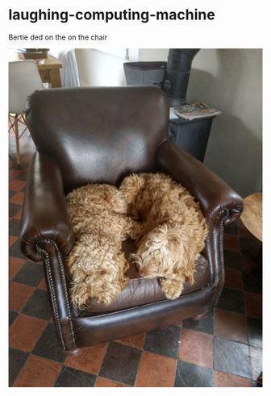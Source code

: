 # laughing-computing-machine

Bertie ded on the on the chair 

![bertiee](https://github.com/mavi0/laughing-computing-machine/blob/master/bert.jpeg)
